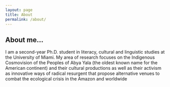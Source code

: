 ```yaml
---
layout: page
title: About
permalink: /about/
---
```


## About me... 

I am a second-year Ph.D. student in literacy, cultural and linguistic studies at the University of Miami. My area of research focuses on the Indigenous Cosmovision of the Peoples of Abya Yala (the oldest known name for the American continent) and their cultural productions as well as their activism as innovative ways of radical resurgent that propose alternative venues to combat the ecological crisis in the Amazon and worldwide
